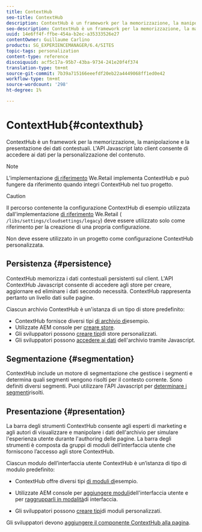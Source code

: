 ```yaml
---
title: ContextHub
seo-title: ContextHub
description: ContextHub è un framework per la memorizzazione, la manipolazione e la presentazione dei dati contestuali
seo-description: ContextHub è un framework per la memorizzazione, la manipolazione e la presentazione dei dati contestuali
uuid: 14e6ff4f-ffbe-454a-b2ec-a35333526e27
contentOwner: Guillaume Carlino
products: SG_EXPERIENCEMANAGER/6.4/SITES
topic-tags: personalization
content-type: reference
discoiquuid: acf5c17a-95b7-43ba-9734-241e20f4f374
translation-type: tm+mt
source-git-commit: 7b39a715166eeefdf20eb22a4449068ff1ed0e42
workflow-type: tm+mt
source-wordcount: '298'
ht-degree: 1%

---
```



# ContextHub{#contexthub}

ContextHub è un framework per la memorizzazione, la manipolazione e la presentazione dei dati contestuali. L&#39;API Javascript lato client consente di accedere ai dati per la personalizzazione del contenuto.

>[!NOTE]
>
>L’implementazione [di riferimento](/help/sites-developing/we-retail.md) We.Retail implementa ContextHub e può fungere da riferimento quando integri ContextHub nel tuo progetto.

>[!CAUTION]
>
>Il percorso contenente la configurazione ContextHub di esempio utilizzata dall&#39;implementazione [di riferimento](/help/sites-developing/we-retail.md) We.Retail ( `/libs/settings/cloudsettings/legacy`) deve essere utilizzato solo come riferimento per la creazione di una propria configurazione.
>
>Non deve essere utilizzato in un progetto come configurazione ContextHub personalizzata.

## Persistenza {#persistence}

ContextHub memorizza i dati contestuali persistenti sul client. L&#39;API ContextHub Javascript consente di accedere agli store per creare, aggiornare ed eliminare i dati secondo necessità. ContextHub rappresenta pertanto un livello dati sulle pagine.

Ciascun archivio ContextHub è un&#39;istanza di un tipo di store predefinito:

* ContextHub fornisce diversi tipi [di archivio di](/help/sites-developing/ch-samplestores.md)esempio.
* Utilizzate AEM console per [creare store](/help/sites-administering/contexthub-config.md#creating-a-contexthub-store).
* Gli sviluppatori possono [creare tipi](/help/sites-developing/ch-extend.md#creating-custom-store-candidates)di store personalizzati.
* Gli sviluppatori possono [accedere ai dati](/help/sites-developing/ch-adding.md#interacting-with-contexthub-stores) dell&#39;archivio tramite Javascript.

## Segmentazione {#segmentation}

ContextHub include un motore di segmentazione che gestisce i segmenti e determina quali segmenti vengono risolti per il contesto corrente. Sono definiti diversi segmenti. Puoi utilizzare l&#39;API Javascript per [determinare i segmenti](/help/sites-developing/ch-adding.md#determining-resolved-contexthub-segments)risolti.

## Presentazione {#presentation}

La barra degli strumenti [](/help/sites-authoring/ch-previewing.md) ContextHub consente agli esperti di marketing e agli autori di visualizzare e manipolare i dati dell&#39;archivio per simulare l&#39;esperienza utente durante l&#39;authoring delle pagine. La barra degli strumenti è composta da gruppi di moduli dell’interfaccia utente che forniscono l’accesso agli store ContextHub.

Ciascun modulo dell’interfaccia utente ContextHub è un’istanza di tipo di modulo predefinito:

* ContextHub offre diversi tipi [di moduli di](/help/sites-developing/ch-samplemodules.md)esempio.
* Utilizzate AEM console per [aggiungere moduli](/help/sites-administering/contexthub-config.md#adding-a-ui-module)dell&#39;interfaccia utente e per [raggrupparli in modalità](/help/sites-administering/contexthub-config.md#adding-a-ui-mode)di interfaccia.

* Gli sviluppatori possono [creare tipi](/help/sites-developing/ch-extend.md#creating-contexthub-ui-module-types)di moduli personalizzati.

Gli sviluppatori devono [aggiungere il componente ContextHub alla pagina](/help/sites-developing/ch-adding.md).

